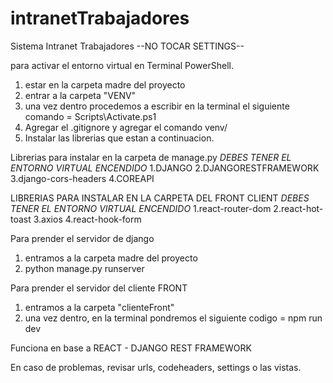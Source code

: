 # intranetTrabajadores


Sistema Intranet Trabajadores 
--NO TOCAR SETTINGS--

para activar el entorno virtual en Terminal PowerShell.
1. estar en la carpeta madre del proyecto
2. entrar a la carpeta "VENV"
3. una vez dentro procedemos a escribir en la terminal el siguiente comando = Scripts\Activate.ps1
4. Agregar el .gitignore y agregar el comando venv/
5. Instalar las librerias que estan a continuacion.

Librerias para instalar en la carpeta de manage.py *DEBES TENER EL ENTORNO VIRTUAL ENCENDIDO* 
1.DJANGO
2.DJANGORESTFRAMEWORK
3.django-cors-headers 
4.COREAPI

LIBRERIAS PARA INSTALAR EN LA CARPETA DEL FRONT CLIENT *DEBES TENER EL ENTORNO VIRTUAL ENCENDIDO* 
1.react-router-dom
2.react-hot-toast
3.axios
4.react-hook-form


Para prender el servidor de django
1. entramos a la carpeta madre del proyecto
2. python manage.py runserver

Para prender el servidor del cliente FRONT 
1. entramos a la carpeta "clienteFront"
2. una vez dentro, en la terminal pondremos el siguiente codigo = npm run dev

Funciona en base a REACT - DJANGO REST FRAMEWORK 

En caso de problemas, revisar urls, codeheaders, settings o las vistas.
